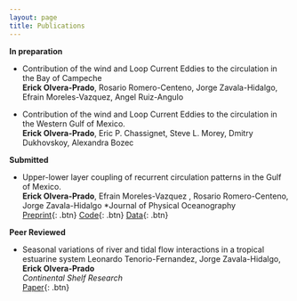 ```yaml
---
layout: page
title: Publications
---
```


**In preparation**

- Contribution of the wind and Loop Current Eddies to the circulation in the Bay of Campeche  
  **Erick Olvera-Prado**, Rosario Romero-Centeno, Jorge Zavala-Hidalgo, Efrain Moreles-Vazquez, Angel Ruiz-Angulo

- Contribution of the wind and Loop Current Eddies to the circulation in the Western Gulf of Mexico.  
  **Erick Olvera-Prado**, Eric P. Chassignet, Steve L. Morey, Dmitry Dukhovskoy, Alexandra Bozec

**Submitted**

- Upper-lower layer coupling of recurrent circulation patterns in the Gulf of Mexico.  
  **Erick Olvera-Prado**, Efrain Moreles-Vazquez , Rosario Romero-Centeno, Jorge Zavala-Hidalgo 
  *Journal of Physical Oceanography  
  [Preprint](https://www.essoar.org/doi/10.1002/essoar.10509625.1){: .btn}
  [Code](https://github.com/erickolvera/Olvera_et_al_21){: .btn}
  [Data](https://zenodo.org/record/5605092#.YdXd-9tMF8s){: .btn}

**Peer Reviewed**

- Seasonal variations of river and tidal flow interactions in a tropical estuarine system 
  Leonardo Tenorio-Fernandez, Jorge Zavala-Hidalgo, **Erick Olvera-Prado**   
  *Continental Shelf Research*  
  [Paper](https://www.sciencedirect.com/science/article/abs/pii/S0278434319303486?via%3Dihub){: .btn}
 


